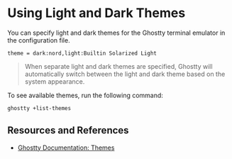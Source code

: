 # Using Light and Dark Themes

You can specify light and dark themes for the Ghostty terminal emulator in the configuration file.

```text
theme = dark:nord,light:Builtin Solarized Light
```

> When separate light and dark themes are specified, Ghostty will automatically switch between the light and dark theme based on the system appearance.
>

To see available themes, run the following command:

```bash
ghostty +list-themes
```

## Resources and References

- [Ghostty Documentation: Themes](https://ghostty.org/features/theme)
